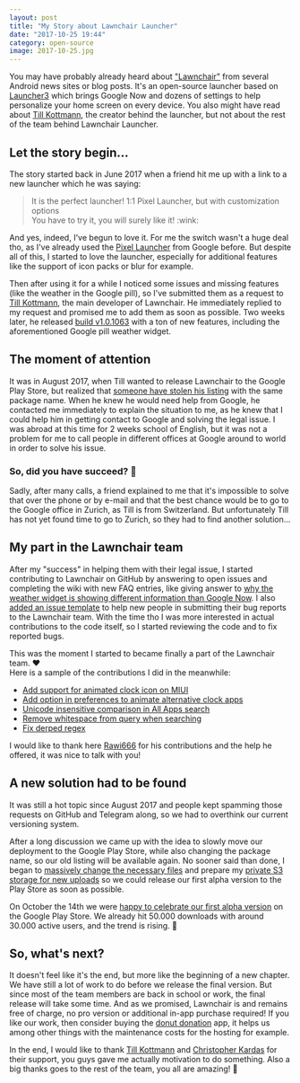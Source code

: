 ```yaml
---
layout: post
title: "My Story about Lawnchair Launcher"
date: "2017-10-25 19:44"
category: open-source
image: 2017-10-25.jpg
---
```

You may have probably already heard about ["Lawnchair"](https://lawnchair.info) from several Android news sites or blog posts. It's an open-source launcher based on [Launcher3](https://android.googlesource.com/platform/packages/apps/Launcher3) which brings Google Now and dozens of settings to help personalize your home screen on every device. You also might have read about [Till Kottmann](https://deletescape.ch), the creator behind the launcher, but not about the rest of the team behind Lawnchair Launcher.

## Let the story begin...
The story started back in June 2017 when a friend hit me up with a link to a new launcher which he was saying:  
<blockquote>
  It is the perfect launcher! 1:1 Pixel Launcher, but with customization options <br />
  You have to try it, you will surely like it! :wink:
</blockquote>

And yes, indeed, I've begun to love it. For me the switch wasn't a huge deal tho, as I've already used the [Pixel Launcher](https://play.google.com/store/apps/details?id=com.google.android.apps.nexuslauncher) from Google before. But despite all of this, I started to love the launcher, especially for additional features like the support of icon packs or blur for example.

Then after using it for a while I noticed some issues and missing features (like the weather in the Google pill), so I've submitted them as a request to [Till Kottmann](https://deletescape.ch), the main developer of Lawnchair. He immediately replied to my request and promised me to add them as soon as possible. Two weeks later, he released [build v1.0.1063](https://github.com/Deletescape-Media/Lawnchair/releases/tag/1.0.1063) with a ton of new features, including the aforementioned Google pill weather widget.

## The moment of attention
It was in August 2017, when Till wanted to release Lawnchair to the Google Play Store, but realized that [someone have stolen his listing](https://t.me/lawnchairchannel/175) with the same package name. When he knew he would need help from Google, he contacted me immediately to explain the situation to me, as he knew that I could help him in getting contact to Google and solving the legal issue. I was abroad at this time for 2 weeks school of English, but it was not a problem for me to call people in different offices at Google around to world in order to solve his issue.

### So, did you have succeed? :thinking:
Sadly, after many calls, a friend explained to me that it's impossible to solve that over the phone or by e-mail and that the best chance would be to go to the Google office in Zurich, as Till is from Switzerland. But unfortunately Till has not yet found time to go to Zurich, so they had to find another solution...

## My part in the Lawnchair team
After my "success" in helping them with their legal issue, I started contributing to Lawnchair on GitHub by answering to open issues and completing the wiki with new FAQ entries, like giving answer to [why the weather widget is showing different information than Google Now](https://github.com/Deletescape-Media/Lawnchair/wiki/FAQ/474329417b04ddbcaa0e8d9496b3f2c742685d58). I also [added an issue template](https://github.com/Deletescape-Media/Lawnchair/commit/7df7bd15eafc86b57ac2f77e578bd52b55461383#diff-1a1c3dd142f76a5fad803a0c52839881) to help new people in submitting their bug reports to the Lawnchair team. With the time tho I was more interested in actual contributions to the code itself, so I started reviewing the code and to fix reported bugs.

This was the moment I started to became finally a part of the Lawnchair team. :heart:  
Here is a sample of the contributions I did in the meanwhile:

 - [Add support for animated clock icon on MIUI](https://github.com/Deletescape-Media/Lawnchair/pull/715)
 - [Add option in preferences to animate alternative clock apps](https://github.com/Deletescape-Media/Lawnchair/pull/756)
 - [Unicode insensitive comparison in All Apps search](https://github.com/Deletescape-Media/Lawnchair/pull/813)
 - [Remove whitespace from query when searching](https://github.com/Deletescape-Media/Lawnchair/pull/819)
 - [Fix derped regex](https://github.com/Deletescape-Media/Lawnchair/commit/580ffcbccd6056da9b9bf27f2a0235dd4713f116)

I would like to thank here [Rawi666](https://github.com/Rawi666) for his contributions and the help he offered, it was nice to talk with you!

## A new solution had to be found
It was still a hot topic since August 2017 and people kept spamming those requests on GitHub and Telegram along, so we had to overthink our current versioning system.

After a long discussion we came up with the idea to slowly move our deployment to the Google Play Store, while also changing the package name, so our old listing will be available again. No sooner said than done, I began to [massively change the necessary files](https://github.com/Deletescape-Media/Lawnchair/pull/835) and prepare my [private S3 storage for new uploads](https://storage.codebucket.de/) so we could release our first alpha version to the Play Store as soon as possible.

On October the 14th we were [happy to celebrate our first alpha version](https://twitter.com/lawnchairapp/status/919293171330310144) on the Google Play Store. We already hit 50.000 downloads with around 30.000 active users, and the trend is rising. :tada:

## So, what's next?
It doesn't feel like it's the end, but more like the beginning of a new chapter. We have still a lot of work to do before we release the final version. But since most of the team members are back in school or work, the final release will take some time. And as we promised, Lawnchair is and remains free of charge, no pro version or additional in-app purchase required! If you like our work, then consider buying the [donut donation](https://play.google.com/store/apps/details?id=ch.deletescape.donut) app, it helps us among other things with the maintenance costs for the hosting for example.

In the end, I would like to thank [Till Kottmann](https://deletescape.ch) and [Christopher Kardas](https://christopherkardas.me) for their support, you guys gave me actually motivation to do something. Also a big thanks goes to the rest of the team, you all are amazing! :hugs:
